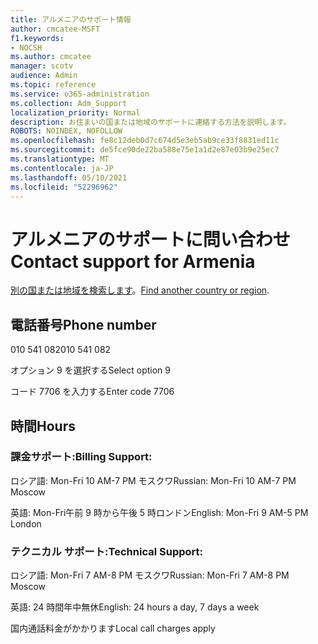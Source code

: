 ```yaml
---
title: アルメニアのサポート情報
author: cmcatee-MSFT
f1.keywords:
- NOCSH
ms.author: cmcatee
manager: scotv
audience: Admin
ms.topic: reference
ms.service: o365-administration
ms.collection: Adm_Support
localization_priority: Normal
description: お住まいの国または地域のサポートに連絡する方法を説明します。
ROBOTS: NOINDEX, NOFOLLOW
ms.openlocfilehash: fe8c12deb0d7c674d5e3eb5ab9ce33f8831ed11c
ms.sourcegitcommit: de5fce90de22ba588e75e1a1d2e87e03b9e25ec7
ms.translationtype: MT
ms.contentlocale: ja-JP
ms.lasthandoff: 05/10/2021
ms.locfileid: "52296962"
---
```

# <a name="contact-support-for-armenia"></a><span data-ttu-id="4ac79-103">アルメニアのサポートに問い合わせ</span><span class="sxs-lookup"><span data-stu-id="4ac79-103">Contact support for Armenia</span></span>

<span data-ttu-id="4ac79-104">[別の国または地域を検索します](../../business-video/get-help-support.md)。</span><span class="sxs-lookup"><span data-stu-id="4ac79-104">[Find another country or region](../../business-video/get-help-support.md).</span></span>

## <a name="phone-number"></a><span data-ttu-id="4ac79-105">電話番号</span><span class="sxs-lookup"><span data-stu-id="4ac79-105">Phone number</span></span>
<span data-ttu-id="4ac79-106">010 541 082</span><span class="sxs-lookup"><span data-stu-id="4ac79-106">010 541 082</span></span>

<span data-ttu-id="4ac79-107">オプション 9 を選択する</span><span class="sxs-lookup"><span data-stu-id="4ac79-107">Select option 9</span></span>

<span data-ttu-id="4ac79-108">コード 7706 を入力する</span><span class="sxs-lookup"><span data-stu-id="4ac79-108">Enter code 7706</span></span>

## <a name="hours"></a><span data-ttu-id="4ac79-109">時間</span><span class="sxs-lookup"><span data-stu-id="4ac79-109">Hours</span></span>
### <a name="billing-support"></a><span data-ttu-id="4ac79-110">課金サポート:</span><span class="sxs-lookup"><span data-stu-id="4ac79-110">Billing Support:</span></span>

<span data-ttu-id="4ac79-111">ロシア語: Mon-Fri 10 AM-7 PM モスクワ</span><span class="sxs-lookup"><span data-stu-id="4ac79-111">Russian: Mon-Fri 10 AM-7 PM Moscow</span></span>

<span data-ttu-id="4ac79-112">英語: Mon-Fri午前 9 時から午後 5 時ロンドン</span><span class="sxs-lookup"><span data-stu-id="4ac79-112">English: Mon-Fri 9 AM-5 PM London</span></span>

### <a name="technical-support"></a><span data-ttu-id="4ac79-113">テクニカル サポート:</span><span class="sxs-lookup"><span data-stu-id="4ac79-113">Technical Support:</span></span>

<span data-ttu-id="4ac79-114">ロシア語: Mon-Fri 7 AM-8 PM モスクワ</span><span class="sxs-lookup"><span data-stu-id="4ac79-114">Russian: Mon-Fri 7 AM-8 PM Moscow</span></span>

<span data-ttu-id="4ac79-115">英語: 24 時間年中無休</span><span class="sxs-lookup"><span data-stu-id="4ac79-115">English: 24 hours a day, 7 days a week</span></span>

<span data-ttu-id="4ac79-116">国内通話料金がかかります</span><span class="sxs-lookup"><span data-stu-id="4ac79-116">Local call charges apply</span></span>
